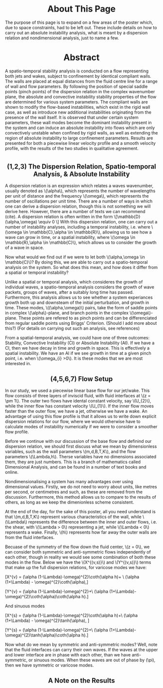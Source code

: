 <!-- <html> -->
<head>
<script type="text/javascript" id="MathJax-script" async
  src="https://cdn.jsdelivr.net/npm/mathjax@3/es5/tex-mml-chtml.js">
</script>

<script type="text/x-mathjax-config">
  MathJax.Hub.Config({
   "HTML-CSS": { linebreaks: { automatic: true } },
           SVG: { linebreaks: { automatic: true } }
  });
</script>
  <!-- body{overflow-x: hidden}  -->
</head>

<body>

<h1> </h1>
<h1 style="text-align: center;"> About This Page </h1>

The purpose of this page is to expand on a few areas of the poster which, due to space constraints, had to be left out. These include details on how to carry out an absolute instability analysis, what is meant by a dispersion relation and nondimensional analysis, just to name a few.  
<h1 style="text-align: center;"> Abstract </h1>
A spatio-temporal stability analysis is conducted on a flow representing both jets and wakes, subject to confinement by identical compliant walls. The walls are placed at equal distances from the fluid centre line for a range of wall and flow parameters. By following the position of special saddle points (pinch points) of the dispersion relation in the complex wavenumber plane, the absolute and convective instability stability properties of the flow are determined for various system parameters. The compliant walls are shown to modify the flow-based instabilities, which exist in the rigid wall case, as well as introduce new additional instabilities originating from the presence of the wall itself. It is observed that under certain system parameters, these wall modes become the dominant instability present in the system and can induce an absolute instability into flows which are only convectively unstable when confined by rigid walls, as well as extending the region of absolute instability to large confinement parameters. Results are presented for both a piecewise linear velocity profile and a smooth velocity profile, with the results of the two studies in qualitative agreement. 
<h1> </h1> 

<h2 style="text-align: center;"> (1,2,3) The Dispersion Relation, Spatio-temporal Analysis, & Absolute Instability </h2>


<p> A dispersion relation is an expression which relates a waves wavenumber, usually denoted as \(\alpha\), which represents the number of wavelengths per unit of distance and the frequency \(\omega\), which represents the number of oscillations per unit time. There are a number of ways in which one can derive a dispersion relation, though this is not something we will derive here. However, there are a number of texts we can recommend (cite). A dispersion relation is often written in the form 
\[\mathbb{D}(\alpha,\omega) \equiv 0 \] 
With this dispersion relation, one can carry out a number of instability analyses, including a temporal instability, i.e. where \(\omega \in \mathbb{C},\alpha \in \mathbb{R}\), allowing us to see how a wave can grow in time, or a spatial instability, where \(\omega \in \mathbb{R},\alpha \in \mathbb{C}\), which allows us to consider the growth of a wave in space. </p> 

<p> Now what would we find out if we were to let both \(\alpha,\omega \in \mathbb{C}\)? By doing this, we are able to carry out a spatio-temporal analysis on the system. So what does this mean, and how does it differ from a spatial or temporal instability? </p> 

<p> Unlike a spatial or temporal analysis, which consideres the growth of individual waves, a spatio-temporal analysis considers the growth of wave packets, groups of waves, after a suitably long time has passed. Furthermore, this analysis allows us to see whether a system experiances growth both up and downsteam of the initial perturbation, and growth in time. These modes, \((\alpha,\omega)\) pairs, take the form of saddle points in complex \(\alpha\)-plane, and branch points in the complex \(\omega\)-plane. These points are refered to as pinch points and can be differenciated from regular saddle points using Briggs' Criterion. (Should I add more about this?) (For details on carrying out such an analysis, see references)</p> 

<p> From a spatial-temporal analysis, we could have one of three outcomes: Stability, Convective Instability (CI) or Absolute Instability (AI). If we have a CI, then we have decay in time and growth in space. This is effectively a spatial instability. We have an AI if we see growth in time at a given pinch point, i.e. when \(\omega_{i} >0\). It is these modes that we are most interested in. 
</p> 

<h2 style="text-align: center;"> (4,5,6,7) Flow Setup </h2>

<p> In our study, we used a piecewise linear base flow for our jet/wake. This flow consists of three layers of inviscid fluid, with fluid interfaces at \(z = \pm 1\). The outer two flows have idental constant velocity, say \(U_{2}\), while the inner flow has constant velocity \(U_{1}\). If the inner flow moves faster than the outer flow, we have a jet, otherwise we have a wake. An advantage of using this flow profile is that it allows us to write down explicit dispersion relations for our flow, where we would otherwise have to calculate modes of instability numerically if we were to consider a smoother flow profile. 
</p>

<p> Before we continue with our discussion of the base flow and definind our dispersion relation, we should first discuss what we mean by dimensionless variables, such as the wall parameters \(m,d,B,T,K\), and the flow parameters \(\Lambda,h\). Therse variables have no dimensions associated them, they are just numbers. This is a branch of mathematics called Dimensional Analysis, and can be found in a number of text books and online.</p>

<p>Nondimensionalising a system has many advantages over using dimensional values. Firstly, we do not need to worry about units, like metres per second, or centimetres and such, as these are removed from the discussion. Furthermore, this method allows us to compare to the results of others, as long as we keep the dimenionless scheme consistent. 
</p>

<p>At the end of the day, for the sake of this poster, all you need understand is that \(m,d,B,T,K\) represent various characteristics of the wall, while \(\Lambda\) represents the difference between the inner and outer flows, i.e. the shear, with \(\Lambda &gt; 0\) representing a jet, while \(\Lambda &lt; 0\) represents a wake. Finally, \(h\) represents how far away the outer walls are from the fluid interfaces. 
</p>

<p> Becuase of the symmetry of the flow down the fluid center, \(z = 0\), we can consider both symmetric and anti-symmetric flows independently of each other, though in reality we would see some combination of both these modes in the flow. Below we have the \(X^{(v,s)}\) and \(Y^{(v,s)}\) terms that make up the full dispersion relations, for varicose modes we have: 

\[X^{v} = (\alpha (1-\Lambda)-\omega)^{2}\coth(\alpha h)+ \\ 
  (\alpha (1+\Lambda) - \omega)^{2}\coth(\alpha),\]

\[Y^{v} = (\alpha (1-\Lambda)-\omega)^{2}+\\
  (\alpha (1+\Lambda)-\omega)^{2}\coth(\alpha)\coth(\alpha h).\] 

And sinuous modes

\[X^{s} = (\alpha (1-\Lambda)-\omega)^{2}\coth(\alpha h)+\\
  (\alpha (1+\Lambda) - \omega)^{2}\tanh(\alpha), \]

\[Y^{s} = (\alpha (1-\Lambda)-\omega)^{2}+\\
  (\alpha (1+\Lambda)-\omega)^{2}\tanh(\alpha)\coth(\alpha h).\] 

Now what do we mean by symmetric and anti-symmetric modes? Well, note that the fluid interfaces can carry their own waves. If the waves at the upper and lower interface are in phase with each other, than we have anti-symmetric, or sinuous modes. When these waves are out of phase by \(\pi\), then we have symmetric or varicose modes. 
</p> 


<h2 style="text-align: center;"> A Note on the Results </h2>

</body>
<!-- </html> -->
